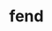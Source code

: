 ---
category: 4-letters
denotation: null
name: fend
reference_link: https://www.etymonline.com/word/fend
root_language: null
root_name: null
title: fend
type: free
word_sums:
- respelling: fend
  sum: 'Fend + '
---